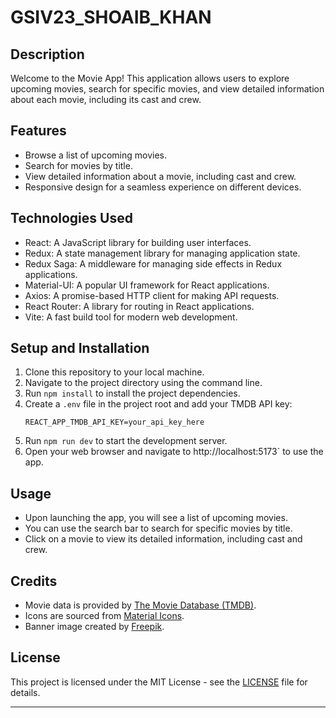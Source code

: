 # GSIV23_SHOAIB_KHAN 

## Description

Welcome to the Movie App! This application allows users to explore upcoming movies, search for specific movies, and view detailed information about each movie, including its cast and crew.

## Features

- Browse a list of upcoming movies.
- Search for movies by title.
- View detailed information about a movie, including cast and crew.
- Responsive design for a seamless experience on different devices.

## Technologies Used

- React: A JavaScript library for building user interfaces.
- Redux: A state management library for managing application state.
- Redux Saga: A middleware for managing side effects in Redux applications.
- Material-UI: A popular UI framework for React applications.
- Axios: A promise-based HTTP client for making API requests.
- React Router: A library for routing in React applications.
- Vite: A fast build tool for modern web development.

## Setup and Installation

1. Clone this repository to your local machine.
2. Navigate to the project directory using the command line.
3. Run `npm install` to install the project dependencies.
4. Create a `.env` file in the project root and add your TMDB API key:
   ```
   REACT_APP_TMDB_API_KEY=your_api_key_here
   ```
5. Run `npm run dev` to start the development server.
6. Open your web browser and navigate to http://localhost:5173` to use the app.

## Usage

- Upon launching the app, you will see a list of upcoming movies.
- You can use the search bar to search for specific movies by title.
- Click on a movie to view its detailed information, including cast and crew.

## Credits

- Movie data is provided by [The Movie Database (TMDB)](https://www.themoviedb.org/).
- Icons are sourced from [Material Icons](https://material.io/resources/icons/).
- Banner image created by [Freepik](https://www.freepik.com/).

## License

This project is licensed under the MIT License - see the [LICENSE](LICENSE) file for details.

---

